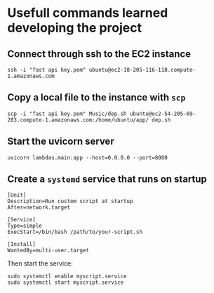 # Usefull commands learned developing the project

## Connect through ssh to the EC2 instance

`ssh -i "fast api key.pem" ubuntu@ec2-18-205-116-118.compute-1.amazonaws.com`

## Copy a local file to the instance with `scp`

`scp -i "fast api key.pem" Music/dep.sh ubuntu@ec2-54-205-69-203.compute-1.amazonaws.com:/home/ubuntu/app/
dep.sh`

## Start the uvicorn server

`uvicorn lambdas.main:app --host=0.0.0.0 --port=8080`

## Create a `systemd` service that runs on startup

```text
[Unit]
Description=Run custom script at startup
After=network.target

[Service]
Type=simple
ExecStart=/bin/bash /path/to/your-script.sh

[Install]
WantedBy=multi-user.target
```

Then start the service:

```shell
sudo systemctl enable myscript.service
sudo systemctl start myscript.service
```